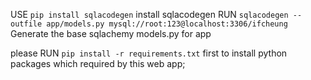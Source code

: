 

USE `pip install sqlacodegen` install sqlacodegen
RUN `sqlacodegen --outfile app/models.py mysql://root:123@localhost:3306/ifcheung`
Generate  the base sqlachemy models.py for app


please RUN `pip install -r requirements.txt` first to install python packages which required by this web app;